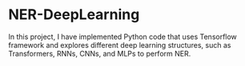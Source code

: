 # NER-DeepLearning
In this project, I have implemented Python code that uses Tensorflow framework and explores different deep learning structures, such as Transformers, RNNs, CNNs, and MLPs to perform NER. 
